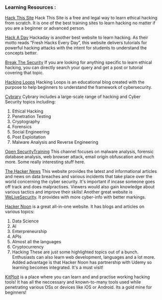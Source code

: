### Learning Resources :

[Hack This Site](https://www.hackthissite.org/) 
Hack This Site is a free and legal way to learn ethical hacking from scratch. It is one of the best training sites to learn hacking no matter if you are a beginner or advanced person.

[Hack A Day](https://hackaday.com/) 
Hackaday is another best website to learn hacking. As their motto reads “Fresh Hacks Every Day”, this website delivers tutorials for powerful hacking attacks with the intent for students to understand the concepts better.

[Break The Security](http://breakthesecurity.cysecurity.org/) 
If you are looking for anything specific to learn ethical hacking, you can directly search your query and get a post or tutorial covering that topic.

[Hacking Loops](https://www.hackingloops.com/) 
Hacking Loops is an educational blog created with the purpose to help beginners to understand the framework of cybersecurity.

[Cybrary](https://www.cybrary.it/)
Cybrary includes a large-scale range of hacking and Cyber Security topics including:
1. Ethical Hacking
2. Penetration Testing
3. Cryptography
4. Forensics
5. Social Engineering
6. Post Exploitation
7. Malware Analysis and Reverse Engineering

[Open SecurityTraining](https://www.youtube.com/user/OpenSecurityTraining/)
This channel focuses on malware analysis, forensic database analysis, web browser attack, email origin obfuscation and much more. Some really interesting stuff here.

[The Hacker News](https://thehackernews.com/)
This website provides the latest and informational articles and news on data breaches and various incidents that take place over the world concerning the cyber security. It's important if incase someone goes off track and does malpractises. Viewers would also gain knowledge about various tactics and improve their skills!
Another great website is [WeLiveSecurity](https://www.welivesecurity.com/). It provides with more cyber-info with better markings.

[Hacker Noon](https://hackernoon.com/) is a great all-in-one website. It has blogs and articles on various topics:
1. Data Science
2. AI
3. Enterpreneurship
4. APIs
5. Almost all the languages
6. Cryptocurrency
7. Hacking
These are just some highlighted topics out of a bunch. Enthusiasts can also learn web development, languages and a lot more. Added advantage is that Hacker Noon has partnership with Udemy so learning becomes integrated. It's a must visit!

[KitPloit](https://www.kitploit.com/) is a place where you can learn and and practise working hacking tools! It has all the neccessary and known-to-many tools used while penetrating various OSs or devices like iOS or Android. Its a gold mine for beginners!
